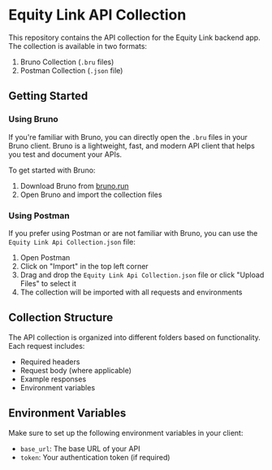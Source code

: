 # Equity Link API Collection

This repository contains the API collection for the Equity Link backend app. The collection is available in two formats:

1. Bruno Collection (`.bru` files)
2. Postman Collection (`.json` file)

## Getting Started

### Using Bruno

If you're familiar with Bruno, you can directly open the `.bru` files in your Bruno client. Bruno is a lightweight, fast, and modern API client that helps you test and document your APIs.

To get started with Bruno:
1. Download Bruno from [bruno.run](https://www.bruno.run)
2. Open Bruno and import the collection files

### Using Postman

If you prefer using Postman or are not familiar with Bruno, you can use the `Equity Link Api Collection.json` file:

1. Open Postman
2. Click on "Import" in the top left corner
3. Drag and drop the `Equity Link Api Collection.json` file or click "Upload Files" to select it
4. The collection will be imported with all requests and environments

## Collection Structure

The API collection is organized into different folders based on functionality. Each request includes:
- Required headers
- Request body (where applicable)
- Example responses
- Environment variables

## Environment Variables

Make sure to set up the following environment variables in your client:
- `base_url`: The base URL of your API
- `token`: Your authentication token (if required)
